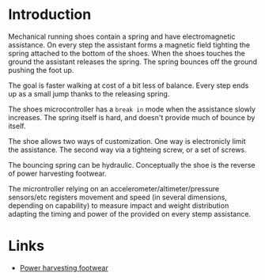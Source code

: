 # Introduction

Mechanical running shoes contain a spring and have electromagnetic assistance. On every step the assistant 
forms a magnetic field tighting the spring attached to the bottom of the shoes. When the shoes touches the
ground the assistant releases the spring. The spring bounces off the ground pushing the foot up. 

The goal is faster walking at cost of a bit less of balance. Every step ends up as a small jump thanks to 
the releasing spring.

The shoes microcontroller has a `break in` mode when the assistance slowly increases. The spring itself is
hard, and doesn't provide much of bounce by itself. 

The shoe allows two ways of customization. One way is electronicly limit the assistance. The second way via 
a tighteing screw, or a set of screws.

The bouncing spring can be hydraulic. Conceptually the shoe is the reverse of power harvesting footwear. 

The microntroller relying on an accelerometer/altimeter/pressure sensors/etc registers movement and speed 
(in several dimensions, depending on capability)
to measure impact and weight distribution adapting the timing and power of the provided on every stemp assistance. 

# Links 

* [Power harvesting footwear](https://www.frontiersin.org/articles/10.3389/fmats.2019.00221/full)
